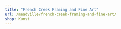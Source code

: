 ```yaml
---
title: "French Creek Framing and Fine Art"
url: /meadville/french-creek-framing-and-fine-art/
shop: Kunst
---
```

